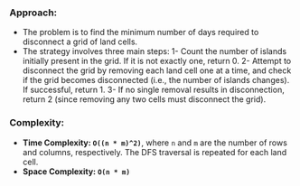 ### Approach:
- The problem is to find the minimum number of days required to disconnect a grid of land cells.
- The strategy involves three main steps:
1- Count the number of islands initially present in the grid. If it is not exactly one, return 0.
2- Attempt to disconnect the grid by removing each land cell one at a time, and check if the grid becomes disconnected (i.e., the number of islands changes). If successful, return 1.
3- If no single removal results in disconnection, return 2 (since removing any two cells must disconnect the grid).
​
### Complexity:
- **Time Complexity: `O((n * m)^2)`**, where `n` and `m` are the number of rows and columns, respectively. The DFS traversal is repeated for each land cell.
- **Space Complexity: `O(n * m)`**